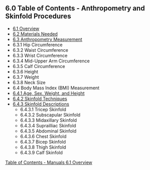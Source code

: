 ## 6.0 Table of Contents - Anthropometry and Skinfold Procedures

* [6.1 Overview](:pages_path:/manuals/anthro-skinfold/6-01-overview.md)
* [6.2 Materials Needed](:pages_path:/manuals/anthro-skinfold/6-02-materials-needed.md)
* [6.3 Anthropometry Measurement](:pages_path:/manuals/anthro-skinfold/6-03-anthro-measurements.md)
 * 6.3.1 Hip Circumference
 * 6.3.2 Waist Circumference
 * 6.3.3 Wrist Circumference
 * 6.3.4 Mid-Upper Arm Circumference
 * 6.3.5 Calf Circumference
 * 6.3.6 Height
 * 6.3.7 Weight
 * 6.3.8 Neck Size
* 6.4 Body Mass Index (BMI) Measurement
 * [6.4.1 Age, Sex, Weight, and Height](:pages_path:/manuals/anthro-skinfold/6-04-01-age-sex-weight-height.md)
 * [6.4.2 Skinfold Techniques](:pages_path:/manuals/anthro-skinfold/6-04-02-skinfold-techniques.md)
 * [6.4.3 Skinfold Descriptions](:pages_path:/manuals/anthro-skinfold/6-04-03-skinfold-descriptions.md)
    * 6.4.3.1 Tricep Skinfold
    * 6.4.3.2 Subscapular Skinfold
    * 6.4.3.3 Midaxillary Skinfold
    * 6.4.3.4 Suprailliac Skinfold
    * 6.4.3.5 Abdominal Skinfold
    * 6.4.3.6 Chest Skinfold
    * 6.4.3.7 Bicep Skinfold
    * 6.4.3.8 Thigh Skinfold
    * 6.4.3.9 Calf Skinfold


<div class="center">
<div class="btn-group">
  <a href=":pages_path:/manuals/manual-toc.md" class="btn btn-default">
    <span class="glyphicon glyphicon-chevron-up"></span>
    Table of Contents - Manuals
  </a>

  <a href=":pages_path:/manuals/anthro-skinfold/6-01-overview.md" class="btn btn-success">
    6.1 Overview
    <span class="glyphicon glyphicon-chevron-right"></span>
  </a>
</div>
</div>
